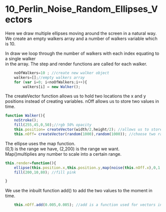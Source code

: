 # 10_Perlin_Noise_Random_Ellipses_Vectors
Here we draw multiple ellipses moving around the screen in a natural way.</br>
 We create an empty walkers array and a number of walkers variable which is 10. </br>

In draw we loop through the number of walkers with each index equating to a single walker</br> in the array. The step and render functions are called for each walker.</br>
```js	
	noOfWalkers=10 ; //create new walker object 
	walkers=[];//empty walkers array
	for (var i=0; i<noOfWalkers;i++){
		walkers[i] = new Walker(); 
```
The createVector function allows us to hold two locations the x and y positions instead of creating variables. nOff allows us to store two values in time.</br>

```js
function Walker(){
	noStroke();
	fill(255,45,0,50);//rgb 50% opacity
	this.position= createVector(width/2,height/2); //allows us to store two values instead of position X and position Y 
	this.nOff= createVector(random(1000),random(1000)); //choose two random values between 1000
```


The ellipse uses the map function. </br>
(0,1) is the range we have, (2,200) is the range we want.</br>
Map()multiplies any number to scale into a certain range.</br>
```js
this.render=function(){
	ellipse(this.position.x,this.position.y,map(noise(this.nOff.x),0,1,2,200)),map(noise(this.nOff.x),0,1,2,200);
	fill(200,10,80); //fill pink

} 
```

We use the inbuilt function add() to add the two values to the moment in time.</br>

```js
	this.nOff.add(0.005,0.005); //add is a function used for vectors instead of +

```
